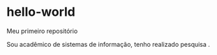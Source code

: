 # hello-world
Meu primeiro repositório

Sou acadêmico de sistemas de informação, tenho realizado pesquisa .

